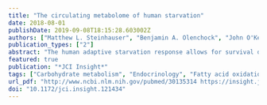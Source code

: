 ```yaml
---
title: "The circulating metabolome of human starvation"
date: 2018-08-01
publishDate: 2019-09-08T18:15:28.603002Z
authors: ["Matthew L. Steinhauser", "Benjamin A. Olenchock", "John O'Keefe", "Mingyue Lun", "Kerry A. Pierce", "Hang Lee", "Lorena Pantano", "Anne Klibanski", "Gerald I. Shulman", "Clary B. Clish", "Pouneh K. Fazeli"]
publication_types: ["2"]
abstract: "The human adaptive starvation response allows for survival during long-term caloric deprivation. Whether the physiology of starvation is adaptive or maladaptive is context dependent: activation of pathways by caloric restriction may promote longevity, yet in the context of caloric excess, the same pathways may contribute to obesity. Here, we performed plasma metabolite profiling of longitudinally collected samples during a 10-day, 0-calorie fast in humans. We identify classical milestones in adaptive starvation, including the early consumption of gluconeogenic amino acids and the subsequent surge in plasma nonesterified fatty acids that marks the shift from carbohydrate to lipid metabolism, and demonstrate findings, including (a) the preferential release of unsaturated fatty acids and an associated shift in plasma lipid species with high degrees of unsaturation and (b) evidence that acute, starvation-mediated hypoleptinemia may be a driver of the transition from glucose to lipid metabolism in humans."
featured: true
publication: "*JCI Insight*"
tags: ["Carbohydrate metabolism", "Endocrinology", "Fatty acid oxidation", "Leptin", "Metabolism", "selected"]
url_pdf: "http://www.ncbi.nlm.nih.gov/pubmed/30135314 https://insight.jci.org/articles/view/121434"
doi: "10.1172/jci.insight.121434"
---
```


